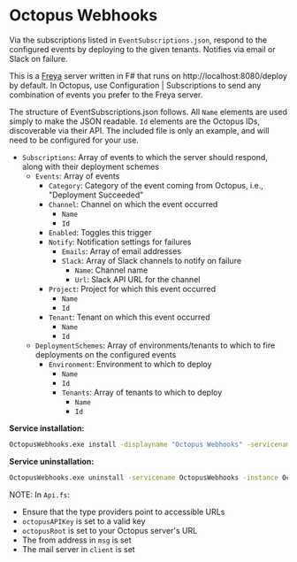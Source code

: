 ﻿# Octopus Webhooks

Via the subscriptions listed in `EventSubscriptions.json`, respond to the configured events by deploying to the given tenants.  Notifies via email or Slack on failure.

This is a [Freya](https://docs.freya.io/en/latest/index.html) server written in F# that runs on http://localhost:8080/deploy by default.  In Octopus, use Configuration | Subscriptions to send any combination of events you prefer to the Freya server.

The structure of EventSubscriptions.json follows.  All `Name` elements are used simply to make the JSON readable.  `Id` elements are the Octopus IDs, discoverable via their API.  The included file is only an example, and will need to be configured for your use.

- `Subscriptions`: Array of events to which the server should respond, along with their deployment schemes 
    - `Events`: Array of events
        - `Category`: Category of the event coming from Octopus, i.e., "Deployment Succeeded"
        - `Channel`: Channel on which the event occurred
            - `Name`
            - `Id`
        - `Enabled`: Toggles this trigger
        - `Notify`: Notification settings for failures
            - `Emails`: Array of email addresses
            - `Slack`: Array of Slack channels to notify on failure
                - `Name`: Channel name
                - `Url`: Slack API URL for the channel
        - `Project`: Project for which this event occurred
            - `Name`
            - `Id`
        - `Tenant`: Tenant on which this event occurred
            - `Name`
            - `Id`
    - `DeploymentSchemes`: Array of environments/tenants to which to fire deployments on the configured events
        - `Environment`: Environment to which to deploy
            - `Name`
            - `Id`
            - `Tenants`: Array of tenants to which to deploy
                - `Name`
                - `Id`

**Service installation:**
```sh
OctopusWebhooks.exe install -displayname "Octopus Webhooks" -servicename "OctopusWebhooks" --localservice --autostart -description "Octopus event subscriptions and their desired targets"
```

**Service uninstallation:**
```sh
OctopusWebhooks.exe uninstall -servicename OctopusWebhooks -instance OctopusWebhooks
```


NOTE: In `Api.fs`:
- Ensure that the type providers point to accessible URLs
- `octopusAPIKey` is set to a valid key
- `octopusRoot` is set to your Octopus server's URL
- The from address in `msg` is set
- The mail server in `client` is set
